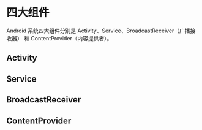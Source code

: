 # 四大组件

Android 系统四大组件分别是 Activity、Service、BroadcastReceiver（广播接收器） 和 ContentProvider（内容提供者）。

## Activity



## Service





## BroadcastReceiver 



## ContentProvider